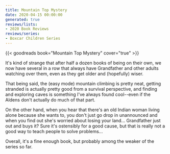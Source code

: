 ```yaml
---
title: Mountain Top Mystery
date: 2020-04-15 00:00:00
generated: true
reviews/lists:
- 2020 Book Reviews
reviews/series:
- Boxcar Children Series
---
```

{{< goodreads book="Mountain Top Mystery" cover="true" >}}

It's kind of strange that after half a dozen books of being on their own, we now have several in a row that always have Grandfather and other adults watching over them, even as they get older and (hopefully) wiser.  

That being said, the (easy mode) mountain climbing is pretty neat, getting stranded is actually pretty good from a survival perspective, and finding and exploring caves is something I've always found cool--even if the Aldens don't actually do much of that part.  

<!--more-->

On the other hand, when you hear that there's an old Indian woman living alone because she wants to, you don't just go drop in unannounced and when you find out she's worried about losing your land... Grandfather just out and buys it? Sure it's ostensibly for a good cause, but that is really not a good way to teach people to solve problems...  

Overall, it's a fine enough book, but probably among the weaker of the series so far.


